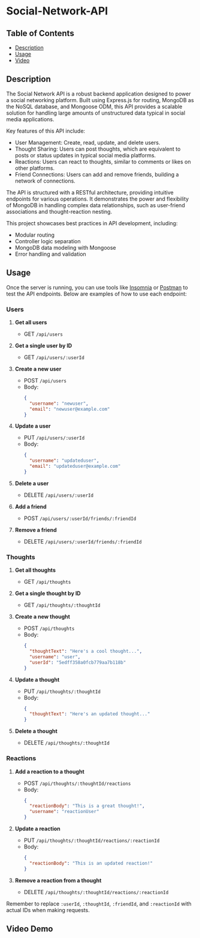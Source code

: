# Social-Network-API

## Table of Contents
- [Description](#description)
- [Usage](#usage)
- [Video](#video)

## Description

The Social Network API is a robust backend application designed to power a social networking platform. Built using Express.js for routing, MongoDB as the NoSQL database, and Mongoose ODM, this API provides a scalable solution for handling large amounts of unstructured data typical in social media applications.

Key features of this API include:

- User Management: Create, read, update, and delete users.
- Thought Sharing: Users can post thoughts, which are equivalent to posts or status updates in typical social media platforms.
- Reactions: Users can react to thoughts, similar to comments or likes on other platforms.
- Friend Connections: Users can add and remove friends, building a network of connections.

The API is structured with a RESTful architecture, providing intuitive endpoints for various operations. It demonstrates the power and flexibility of MongoDB in handling complex data relationships, such as user-friend associations and thought-reaction nesting.

This project showcases best practices in API development, including:
- Modular routing
- Controller logic separation
- MongoDB data modeling with Mongoose
- Error handling and validation

## Usage

Once the server is running, you can use tools like [Insomnia](https://insomnia.rest/) or [Postman](https://www.postman.com/) to test the API endpoints. Below are examples of how to use each endpoint:

### Users

1. **Get all users**
   - GET `/api/users`

2. **Get a single user by ID**
   - GET `/api/users/:userId`

3. **Create a new user**
   - POST `/api/users`
   - Body: 
     ```json
     {
       "username": "newuser",
       "email": "newuser@example.com"
     }
     ```

4. **Update a user**
   - PUT `/api/users/:userId`
   - Body: 
     ```json
     {
       "username": "updateduser",
       "email": "updateduser@example.com"
     }
     ```

5. **Delete a user**
   - DELETE `/api/users/:userId`

6. **Add a friend**
   - POST `/api/users/:userId/friends/:friendId`

7. **Remove a friend**
   - DELETE `/api/users/:userId/friends/:friendId`

### Thoughts

1. **Get all thoughts**
   - GET `/api/thoughts`

2. **Get a single thought by ID**
   - GET `/api/thoughts/:thoughtId`

3. **Create a new thought**
   - POST `/api/thoughts`
   - Body:
     ```json
     {
       "thoughtText": "Here's a cool thought...",
       "username": "user",
       "userId": "5edff358a0fcb779aa7b118b"
     }
     ```

4. **Update a thought**
   - PUT `/api/thoughts/:thoughtId`
   - Body:
     ```json
     {
       "thoughtText": "Here's an updated thought..."
     }
     ```

5. **Delete a thought**
   - DELETE `/api/thoughts/:thoughtId`

### Reactions

1. **Add a reaction to a thought**
   - POST `/api/thoughts/:thoughtId/reactions`
   - Body:
     ```json
     {
       "reactionBody": "This is a great thought!",
       "username": "reactionUser"
     }
     ```

2. **Update a reaction**
   - PUT `/api/thoughts/:thoughtId/reactions/:reactionId`
   - Body:
     ```json
     {
       "reactionBody": "This is an updated reaction!"
     }
     ```

3. **Remove a reaction from a thought**
   - DELETE `/api/thoughts/:thoughtId/reactions/:reactionId`

Remember to replace `:userId`, `:thoughtId`, `:friendId`, and `:reactionId` with actual IDs when making requests.

## Video Demo